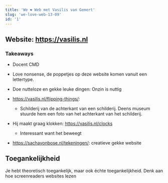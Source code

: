 ```yaml
---
title: 'We ❤️ Web met Vasilis van Gemert'
slug: 'we-love-web-13-09'
id: '1'
---
```


## Website: https://vasilis.nl

### Takeaways

- Docent CMD

- Love nonsense, de poppetjes op deze website komen vanuit een lettertype.

- Doe nutteloze en gekke leuke dingen: Onzin is nuttig

- https://vasilis.nl/flipping-things/:
  - Schilderij van de achterkant van een schilderij. Deens museum stuurde hem een foto van het achterkant van het schilderij.

- Hij maakt graag klokken: https://vasilis.nl/clocks
  - Interessant want het beweegt

- https://sachavonbose.nl/tekeningen/: creatieve gekke website

## Toegankelijkheid

Je hebt theoretisch toegankelijk, maar ook échte toegankelijkheid. Denk aan hoe screenreaders websites lezen